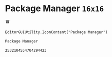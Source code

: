 # Package Manager `16x16`
<img src="/img/Package%20Manager.png" width=16 height=16>

``` CSharp
EditorGUIUtility.IconContent("Package Manager")
```
```
Package Manager
```
```
2532104554704294423
```
